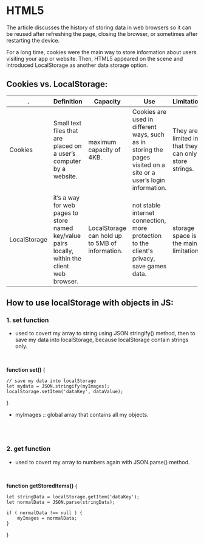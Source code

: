 # HTML5

The article discusses the history of storing data in web browsers so it can be reused after refreshing the page, closing the browser, or sometimes after restarting the device.

For a long time, cookies were the main way to store information about users visiting your app or website. Then, HTML5 appeared on the scene and introduced LocalStorage as another data storage option.

## Cookies vs. LocalStorage: 

.| Definition | Capacity | Use | Limitation
---|---|---|---|---
Cookies | Small text files that are placed on a user’s computer by a website. | maximum capacity of 4KB. | Cookies are used in different ways, such as in storing the pages visited on a site or a user’s login information. | They are limited in that they can only store strings.
LocalStorage |  it’s a way for web pages to store named key/value pairs locally, within the client web browser. | LocalStorage can hold up to 5MB of information. | not stable internet connection, more protection to the client's privacy, save games data. | storage space is the main limitation 




## How to use localStorage with objects in JS: 
### 1. set function 
* used to covert my array to string using JSON.stringify() method,  then to save my data into localStorage, because localStorage contain strings only.

<br>

**function set()** 
{

    // save my data into localStorage 
    let mydata = JSON.stringify(myImages);
    localStorage.setItem('dataKey', dataValue);
}

* myImages :: global array that contains all my objects.

<br>
<br>


### 2. get function 
* used to covert my array to numbers again with JSON.parse() method.

<br>

**function getStoredItems()** {



    let stringData = localStorage.getItem('dataKey');
    let normalData = JSON.parse(stringData);

    if ( normalData !== null ) {
        myImages = normalData;
    }
    
}

